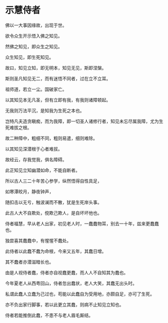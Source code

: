 # 示慧侍者

佛以一大事因缘故，出现于世。

欲令众生开示悟入佛之知见。

然佛之知见，即众生之知见。

众生知见，即生死知见。

故曰，知见立知，即无明本，知见无见，斯即涅槃。

斯则圣凡知见无二，而有迷悟不同者，过在立不立耳。

祖师道，若立一尘。国破家亡。

以其知见本无凡圣，但有立即有我，有我则诸障顿起。

无我则万法平沉，是知我为生死之本也。

岂特凡夫造贪瞋痴，而为我障，即一切圣人诸修行者，知见未忘尽属我障，尤为生死难拔之根。

故二种障中，粗细不同，粗则易遣，细则难除。

以其知见深潜根于心者难拔。

故经云，存我觉我，俱名障碍。

此正知见立知幽潜如命，不能自断者。

所以古人三二十年苦心参学，纵然悟得自性具足，

如寒潭皎月，静夜钟声，

随扣击以无亏，触波澜而不散，犹是生死岸头事。

此古人大不自欺处，傥欺己欺人，是自坏坏他也。

侍者福慧，早从老人出家，初见老人时，一蠢蠢物耳，别去一十年，兹来更蠢蠢也。

独尝喜其蠢蠢中，有惺惺不蠢处。

此侍者以此蠢不蠢为命根，今来又五年，其蠢日增。

其不蠢者亦潜滋暗长也。

由是人视侍者蠢，侍者亦自视蠢更蠢，而人人不自知其为蠢也。

今年夏老人从西粤回山，侍者忽出蠢状，老人大笑，其蠢无出头时。

私谓此蠢人立蠢为己过也，苟能以此蠢自为受用地，亦颇自足，亦可了生死。

亦不负出家行脚事，若以此更立其蠢，则病不止知见立知也。

侍者若能推倒此蠢，不患不与老人眉毛厮结。
